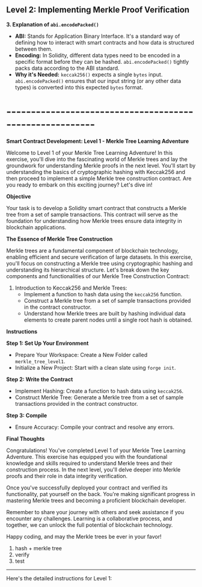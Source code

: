 ## Level 2: Implementing Merkle Proof Verification

**3. Explanation of `abi.encodePacked()`**

- **ABI:** Stands for Application Binary Interface. It's a standard way of defining how to interact with smart contracts and how data is structured between them.
- **Encoding:** In Solidity, different data types need to be encoded in a specific format before they can be hashed. `abi.encodePacked()` tightly packs data according to the ABI standard.
- **Why it's Needed:** `keccak256()` expects a single `bytes` input. `abi.encodePacked()` ensures that our input string (or any other data types) is converted into this expected `bytes` format.

# --------------------------------------------------------

**Smart Contract Development: Level 1 - Merkle Tree Learning Adventure**

Welcome to Level 1 of your Merkle Tree Learning Adventure! In this exercise, you'll dive into the fascinating world of Merkle trees and lay the groundwork for understanding Merkle proofs in the next level. You'll start by understanding the basics of cryptographic hashing with Keccak256 and then proceed to implement a simple Merkle tree construction contract. Are you ready to embark on this exciting journey? Let's dive in!

**Objective**

Your task is to develop a Solidity smart contract that constructs a Merkle tree from a set of sample transactions. This contract will serve as the foundation for understanding how Merkle trees ensure data integrity in blockchain applications.

**The Essence of Merkle Tree Construction**

Merkle trees are a fundamental component of blockchain technology, enabling efficient and secure verification of large datasets. In this exercise, you'll focus on constructing a Merkle tree using cryptographic hashing and understanding its hierarchical structure. Let's break down the key components and functionalities of our Merkle Tree Construction Contract:

1. Introduction to Keccak256 and Merkle Trees:
   - Implement a function to hash data using the `keccak256` function.
   - Construct a Merkle tree from a set of sample transactions provided in the contract constructor.
   - Understand how Merkle trees are built by hashing individual data elements to create parent nodes until a single root hash is obtained.

**Instructions**

**Step 1: Set Up Your Environment**

- Prepare Your Workspace: Create a New Folder called `merkle_tree_level1`.
- Initialize a New Project: Start with a clean slate using `forge init`.

**Step 2: Write the Contract**

- Implement Hashing: Create a function to hash data using `keccak256`.
- Construct Merkle Tree: Generate a Merkle tree from a set of sample transactions provided in the contract constructor.

**Step 3: Compile**

- Ensure Accuracy: Compile your contract and resolve any errors.

**Final Thoughts**

Congratulations! You've completed Level 1 of your Merkle Tree Learning Adventure. This exercise has equipped you with the foundational knowledge and skills required to understand Merkle trees and their construction process. In the next level, you'll delve deeper into Merkle proofs and their role in data integrity verification.

Once you've successfully deployed your contract and verified its functionality, pat yourself on the back. You're making significant progress in mastering Merkle trees and becoming a proficient blockchain developer.

Remember to share your journey with others and seek assistance if you encounter any challenges. Learning is a collaborative process, and together, we can unlock the full potential of blockchain technology.

Happy coding, and may the Merkle trees be ever in your favor!

1. hash + merkle tree
2. verify
3. test

---

Here's the detailed instructions for Level 1:
